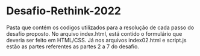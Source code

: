 # Desafio-Rethink-2022

Pasta que contém os codigos utilizados para a resolução de cada passo do desafio proposto. No arquivo index.html, está contido o formulário que deveria ser feito em HTML/CSS.
Já nos arquivos index02.html e script.js estão as partes referentes as partes 2 a 7 do desafio. 

